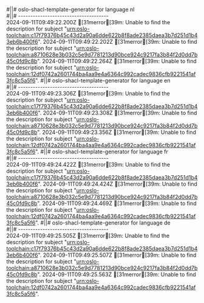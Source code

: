 #||# oslo-shacl-template-generator for language nl  
#||# -------------------------------------  
2024-09-11T09:49:22.200Z [31merror[39m: Unable to find the description for subject "[urn:oslo-toolchain:c17f79376b45c43d2a90a6dde622b8f8ade2385daea3b7d251d1b43eb6b400f6](all-cultuurenjeugdinfrastructuur-ap.jsonld#L2964)".
2024-09-11T09:49:22.202Z [31merror[39m: Unable to find the description for subject "[urn:oslo-toolchain:a8710628e3b032c5e9d7781213d90bce924c9217fa3b84f2d0dd7b45c0fd9c8b](all-cultuurenjeugdinfrastructuur-ap.jsonld#L2995)".
2024-09-11T09:49:22.264Z [31merror[39m: Unable to find the description for subject "[urn:oslo-toolchain:12df0742a2601744ba4aa9e4a6364c992cadec9836cfb9221541af3fc8c5a5f6](all-cultuurenjeugdinfrastructuur-ap.jsonld#L8260)".
#||# oslo-shacl-template-generator for language en  
#||# -------------------------------------  
2024-09-11T09:49:23.306Z [31merror[39m: Unable to find the description for subject "[urn:oslo-toolchain:c17f79376b45c43d2a90a6dde622b8f8ade2385daea3b7d251d1b43eb6b400f6](all-cultuurenjeugdinfrastructuur-ap.jsonld#L2964)".
2024-09-11T09:49:23.308Z [31merror[39m: Unable to find the description for subject "[urn:oslo-toolchain:a8710628e3b032c5e9d7781213d90bce924c9217fa3b84f2d0dd7b45c0fd9c8b](all-cultuurenjeugdinfrastructuur-ap.jsonld#L2995)".
2024-09-11T09:49:23.356Z [31merror[39m: Unable to find the description for subject "[urn:oslo-toolchain:12df0742a2601744ba4aa9e4a6364c992cadec9836cfb9221541af3fc8c5a5f6](all-cultuurenjeugdinfrastructuur-ap.jsonld#L8260)".
#||# oslo-shacl-template-generator for language fr  
#||# -------------------------------------  
2024-09-11T09:49:24.422Z [31merror[39m: Unable to find the description for subject "[urn:oslo-toolchain:c17f79376b45c43d2a90a6dde622b8f8ade2385daea3b7d251d1b43eb6b400f6](all-cultuurenjeugdinfrastructuur-ap.jsonld#L2964)".
2024-09-11T09:49:24.424Z [31merror[39m: Unable to find the description for subject "[urn:oslo-toolchain:a8710628e3b032c5e9d7781213d90bce924c9217fa3b84f2d0dd7b45c0fd9c8b](all-cultuurenjeugdinfrastructuur-ap.jsonld#L2995)".
2024-09-11T09:49:24.469Z [31merror[39m: Unable to find the description for subject "[urn:oslo-toolchain:12df0742a2601744ba4aa9e4a6364c992cadec9836cfb9221541af3fc8c5a5f6](all-cultuurenjeugdinfrastructuur-ap.jsonld#L8260)".
#||# oslo-shacl-template-generator for language de  
#||# -------------------------------------  
2024-09-11T09:49:25.505Z [31merror[39m: Unable to find the description for subject "[urn:oslo-toolchain:c17f79376b45c43d2a90a6dde622b8f8ade2385daea3b7d251d1b43eb6b400f6](all-cultuurenjeugdinfrastructuur-ap.jsonld#L2964)".
2024-09-11T09:49:25.507Z [31merror[39m: Unable to find the description for subject "[urn:oslo-toolchain:a8710628e3b032c5e9d7781213d90bce924c9217fa3b84f2d0dd7b45c0fd9c8b](all-cultuurenjeugdinfrastructuur-ap.jsonld#L2995)".
2024-09-11T09:49:25.563Z [31merror[39m: Unable to find the description for subject "[urn:oslo-toolchain:12df0742a2601744ba4aa9e4a6364c992cadec9836cfb9221541af3fc8c5a5f6](all-cultuurenjeugdinfrastructuur-ap.jsonld#L8260)".
